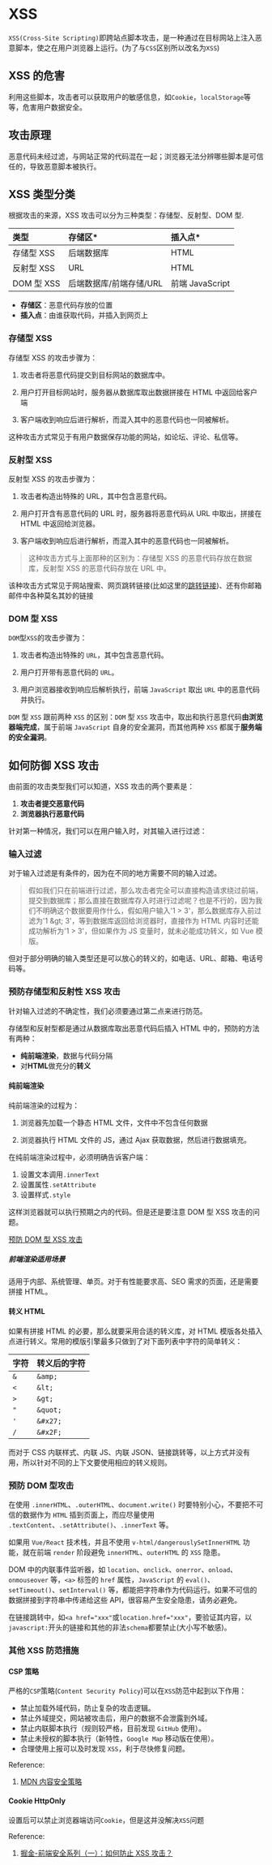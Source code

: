 # XSS

`XSS(Cross-Site Scripting)`即跨站点脚本攻击，是一种通过在目标网站上注入恶意脚本，使之在用户浏览器上运行。(为了与`CSS`区别所以改名为`XSS`)

## XSS 的危害

利用这些脚本，攻击者可以获取用户的敏感信息，如`Cookie`，`localStorage`等等，危害用户数据安全。

## 攻击原理

恶意代码未经过滤，与网站正常的代码混在一起；浏览器无法分辨哪些脚本是可信任的，导致恶意脚本被执行。

## XSS 类型分类

根据攻击的来源，XSS 攻击可以分为三种类型：存储型、反射型、DOM 型.

| 类型       | 存储区\*                | 插入点\*        |
| :--------- | :---------------------- | :-------------- |
| 存储型 XSS | 后端数据库              | HTML            |
| 反射型 XSS | URL                     | HTML            |
| DOM 型 XSS | 后端数据库/前端存储/URL | 前端 JavaScript |

-   **存储区**：恶意代码存放的位置
-   **插入点**：由谁获取代码，并插入到网页上

### 存储型 XSS

存储型 XSS 的攻击步骤为：

1. 攻击者将恶意代码提交到目标网站的数据库中。

2. 用户打开目标网站时，服务器从数据库取出数据拼接在 HTML 中返回给客户端

3. 客户端收到响应后进行解析，而混入其中的恶意代码也一同被解析。

这种攻击方式常见于有用户数据保存功能的网站，如论坛、评论、私信等。

### 反射型 XSS

反射型 XSS 的攻击步骤为：

1. 攻击者构造出特殊的 URL，其中包含恶意代码。

2. 用户打开含有恶意代码的 URL 时，服务器将恶意代码从 URL 中取出，拼接在 HTML 中返回给浏览器。

3. 客户端收到响应后进行解析，而混入其中的恶意代码也一同被解析。

> 这种攻击方式与上面那种的区别为：存储型 XSS 的恶意代码存放在数据库，反射型 XSS 的恶意代码存放在 URL 中。

该种攻击方式常见于网站搜索、网页跳转链接(比如这里的[跳转链接](#%e5%8f%8d%e5%b0%84%e5%9e%8bxss))、还有你邮箱邮件中各种莫名其妙的链接

### DOM 型 XSS

`DOM`型`XSS`的攻击步骤为：

1. 攻击者构造出特殊的 `URL`，其中包含恶意代码。

2. 用户打开带有恶意代码的 `URL`。

3. 用户浏览器接收到响应后解析执行，前端 `JavaScript` 取出 `URL` 中的恶意代码并执行。

`DOM` 型 `XSS` 跟前两种 `XSS` 的区别：`DOM` 型 `XSS` 攻击中，取出和执行恶意代码**由浏览器端完成**，属于前端 `JavaScript` 自身的安全漏洞，而其他两种 `XSS` 都属于**服务端的安全漏洞**。

## 如何防御 XSS 攻击

由前面的攻击类型我们可以知道，XSS 攻击的两个要素是：

1. **攻击者提交恶意代码**
2. **浏览器执行恶意代码**

针对第一种情况，我们可以在用户输入时，对其输入进行过滤：

### 输入过滤

对于输入过滤是有条件的，因为在不同的地方需要不同的输入过滤。

> 假如我们只在前端进行过滤，那么攻击者完全可以直接构造请求绕过前端，提交到数据库；那么直接在数据库存入时进行过滤呢？也是不行的，因为我们不明确这个数据要用作什么，假如用户输入'1 > 3'，那么数据库存入前过滤为'1 \&gt; 3'，等到数据库返回给浏览器时，直接作为 HTML 内容时还能成功解析为'1 > 3'，但如果作为 JS 变量时，就未必能成功转义，如 Vue 模版。

但对于部分明确的输入类型还是可以放心的转义的，如电话、URL、邮箱、电话号码等。

### 预防存储型和反射性 XSS 攻击

针对输入过滤的不确定性，我们必须要通过第二点来进行防范。

存储型和反射型都是通过从数据库取出恶意代码后插入 HTML 中的，预防的方法有两种：

-   **纯前端渲染**，数据与代码分隔
-   对**HTML**做充分的**转义**

#### 纯前端渲染

纯前端渲染的过程为：

1. 浏览器先加载一个静态 HTML 文件，文件中不包含任何数据

2. 浏览器执行 HTML 文件的 JS，通过 Ajax 获取数据，然后进行数据填充。

在纯前端渲染过程中，必须明确告诉客户端：

1. 设置文本调用`.innerText`
2. 设置属性`.setAttribute`
3. 设置样式`.style`

这样浏览器就可以执行预期之内的代码。但是还是要注意 DOM 型 XSS 攻击的问题。

[预防 DOM 型 XSS 攻击](#%e9%a2%84%e9%98%b2dom%e5%9e%8b%e6%94%bb%e5%87%bb)

##### 前端渲染适用场景

适用于内部、系统管理、单页。对于有性能要求高、SEO 需求的页面，还是需要拼接 HTML。

#### 转义 HTML

如果有拼接 HTML 的必要，那么就要采用合适的转义库，对 HTML 模版各处插入点进行转义。常用的模版引擎最多只做到了对下面列表中字符的简单转义：

| 字符 | 转义后的字符 |
| ---- | ------------ |
| `&`  | `&amp;`      |
| `<`  | `&lt;`       |
| `>`  | `&gt;`       |
| `"`  | `&quot;`     |
| `'`  | `&#x27;`     |
| `/`  | `&#x2F;`     |

而对于 CSS 内联样式、内联 JS、内联 JSON、链接跳转等，以上方式并没有用，所以针对不同的上下文要使用相应的转义规则。

### 预防 DOM 型攻击

在使用 `.innerHTML`、`.outerHTML`、`document.write()` 时要特别小心，不要把不可信的数据作为 `HTML` 插到页面上，而应尽量使用 `.textContent`、`.setAttribute()`、`.innerText` 等。

如果用 `Vue/React` 技术栈，并且不使用 `v-html/dangerouslySetInnerHTML` 功能，就在前端 `render` 阶段避免 `innerHTML`、`outerHTML` 的 `XSS` 隐患。

DOM 中的内联事件监听器，如 `location`、`onclick`、`onerror`、`onload`、`onmouseover` 等，`<a>` 标签的 `href` 属性，`JavaScript` 的 `eval()`、`setTimeout()`、`setInterval()` 等，都能把字符串作为代码运行。如果不可信的数据拼接到字符串中传递给这些 API，很容易产生安全隐患，请务必避免。

在链接跳转中，如`<a href="xxx"`或`location.href="xxx"`，要验证其内容，以`javascript:`开头的链接和其他的非法`schema`都要禁止(大小写不敏感)。

### 其他 XSS 防范措施

#### CSP 策略

严格的`CSP`策略(`Content Security Policy`)可以在`XSS`防范中起到以下作用：

-   禁止加载外域代码，防止复杂的攻击逻辑。
-   禁止外域提交，网站被攻击后，用户的数据不会泄露到外域。
-   禁止内联脚本执行（规则较严格，目前发现 `GitHub` 使用）。
-   禁止未授权的脚本执行（新特性，`Google Map` 移动版在使用）。
-   合理使用上报可以及时发现 `XSS`，利于尽快修复问题。

Reference:

1. [MDN 内容安全策略](https://developer.mozilla.org/zh-CN/docs/Web/HTTP/CSP)

#### Cookie HttpOnly

设置后可以禁止浏览器端访问`Cookie`，但是这并没解决`XSS`问题

Reference:

1. [掘金-前端安全系列（一）：如何防止 XSS 攻击？](https://juejin.cn/post/6844903685122703367#heading-20)
